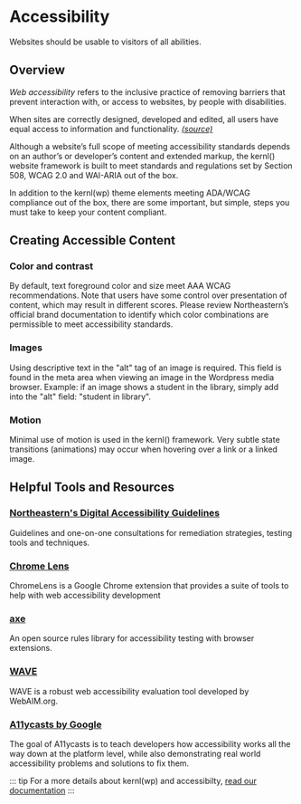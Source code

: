 # Accessibility

Websites should be usable to visitors of all abilities.

## Overview

<em>Web accessibility</em> refers to the inclusive practice of removing barriers that prevent interaction with, or access to websites, by people with disabilities.</p>

When sites are correctly designed, developed and edited, all users have equal access to information and functionality. <cite>[(source)](https://en.wikipedia.org/wiki/Web_accessibility)</cite>

Although a website’s full scope of meeting accessibility standards depends on an author’s or developer’s content and extended markup, the kernl() website framework is built to meet standards and regulations set by Section 508, WCAG 2.0 and WAI-ARIA out of the box.

In addition to the kernl(wp) theme elements meeting ADA/WCAG compliance out of the box, there are some important, but simple, steps you must take to keep your content compliant.

## Creating Accessible Content

### Color and contrast

By default, text foreground color and size meet AAA WCAG recommendations. Note that users have some control over presentation of content, which may result in different scores. Please review Northeastern’s official brand documentation to identify which color combinations are permissible to meet accessibility standards.

### Images

Using descriptive text in the "alt" tag of an image is required. This field is found in the meta area when viewing an image in the Wordpress media browser. Example: if an image shows a student in the library, simply add into the "alt" field: "student in library".

### Motion

Minimal use of motion is used in the kernl() framework. Very subtle state transitions (animations) may occur when hovering over a link or a linked image.

## Helpful Tools and Resources

### [Northeastern's Digital Accessibility Guidelines](https://digital-accessibility.northeastern.edu/)
Guidelines and one-on-one consultations for remediation strategies, testing tools and techniques.

### [Chrome Lens](https://chrome.google.com/webstore/detail/chromelens/idikgljglpfilbhaboonnpnnincjhjkd)
ChromeLens is a Google Chrome extension that provides a suite of tools to help with web accessibility development

### [axe](https://www.deque.com/axe/)
An open source rules library for accessibility testing with browser extensions.

### [WAVE](http://wave.webaim.org/)
WAVE is a robust web accessibility evaluation tool developed by WebAIM.org.

### [A11ycasts by Google](https://www.youtube.com/watch?v=HtTyRajRuyY)
The goal of A11ycasts is to teach developers how accessibility works all the way down at the platform level, while also demonstrating real world accessibility problems and solutions to fix them.

::: tip
For a more details about kernl(wp) and accessibilty, [read our documentation](/wp/features/accessibility.html)
:::
